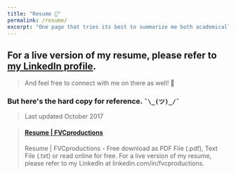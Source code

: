 ```yaml
---
title: "Resume 📄️"
permalink: /resume/
excerpt: "One page that tries its best to summarize me both academically and professionally. Hah."
---
```


## For a live version of my resume, please refer to <a href="https://linkedin.com/in/fvcproductions" target="_blank" rel="noopener">my LinkedIn profile</a>.

> And feel free to connect with me on there as well! 👥️

<script src="//platform.linkedin.com/in.js" type="text/javascript"></script>
<script type="IN/MemberProfile" data-id="https://www.linkedin.com/in/fvcproductions" data-format="inline" data-related="false"></script>

### But here's the hard copy for reference. `¯\_(ツ)_/¯`

> Last updated October 2017

<blockquote class="embedly-card"><h4><a href="https://www.scribd.com/document/324348340/Resume-FVCproductions">Resume | FVCproductions</a></h4><p>Resume | FVCproductions - Free download as PDF File (.pdf), Text File (.txt) or read online for free. For a live version of my resume, please refer to my LinkedIn at linkedin.com/in/fvcproductions.</p></blockquote>